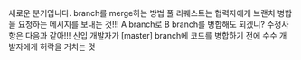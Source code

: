 새로운 분기입니다.
branch를 merge하는 방법
풀 리퀘스트는 협력자에게 브랜치 병합을 요청하는 메시지를 보내는 것!!!
A branch로 B branch를 병합해도 되겠니?
수정사항은 다음과 같아!!!
신입 개발자가 [master] branch에 코드를 병합하기 전에 수수 개발자에게 허락을 거치는 것